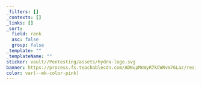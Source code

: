 ```yaml
---
_filters: []
_contexts: []
_links: []
_sort:
  field: rank
  asc: false
  group: false
_template: ""
_templateName: ""
sticker: vault//Pentesting/assets/hydra-logo.svg
banner: https://process.fs.teachablecdn.com/ADNupMnWyR7kCWRvm76Laz/resize=width:705/https://cdn.filestackcontent.com/9c7K4sUTXOjS0vKWVr7V
color: var(--mk-color-pink)
---
```

